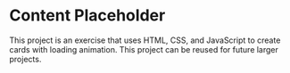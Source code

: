 # Content Placeholder

This project is an exercise that uses HTML, CSS, and JavaScript to create cards with loading animation. This project can be reused for future larger projects.